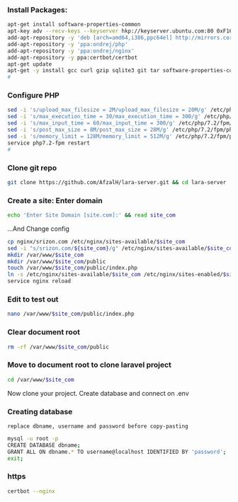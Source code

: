 ### Install Packages:
```bash
apt-get install software-properties-common
apt-key adv --recv-keys --keyserver hkp://keyserver.ubuntu.com:80 0xF1656F24C74CD1D8
add-apt-repository -y 'deb [arch=amd64,i386,ppc64el] http://mirrors.coreix.net/mariadb/repo/10.2/ubuntu xenial main'
add-apt-repository -y 'ppa:ondrej/php'
add-apt-repository -y 'ppa:ondrej/nginx'
add-apt-repository -y ppa:certbot/certbot
apt-get update
apt-get -y install gcc curl gzip sqlite3 git tar software-properties-common nginx php7.2-fpm php7.2-xml php7.2-bz2  php7.2-zip php7.2-mysql php7.2-intl php7.2-gd php7.2-curl php7.2-soap php7.2-mbstring python-certbot-nginx composer mariadb-server
#
```
### Configure PHP
```bash
sed -i 's/upload_max_filesize = 2M/upload_max_filesize = 20M/g' /etc/php/7.2/fpm/php.ini
sed -i 's/max_execution_time = 30/max_execution_time = 300/g' /etc/php/7.2/fpm/php.ini
sed -i 's/max_input_time = 60/max_input_time = 300/g' /etc/php/7.2/fpm/php.ini
sed -i 's/post_max_size = 8M/post_max_size = 28M/g' /etc/php/7.2/fpm/php.ini
sed -i 's/memory_limit = 128M/memory_limit = 512M/g' /etc/php/7.2/fpm/php.ini
service php7.2-fpm restart
#
```
### Clone git repo
```bash
git clone https://github.com/AfzalH/lara-server.git && cd lara-server
```

### Create a site: Enter domain
```bash
echo 'Enter Site Domain [site.com]:' && read site_com
```

...And Change config
```bash
cp nginx/srizon.com /etc/nginx/sites-available/$site_com
sed -i "s/srizon.com/${site_com}/g" /etc/nginx/sites-available/$site_com
mkdir /var/www/$site_com
mkdir /var/www/$site_com/public
touch /var/www/$site_com/public/index.php
ln -s /etc/nginx/sites-available/$site_com /etc/nginx/sites-enabled/$site_com
service nginx reload
```

### Edit to test out
```bash
nano /var/www/$site_com/public/index.php
```

### Clear document root
```bash
rm -rf /var/www/$site_com/public
```
### Move to document root to clone laravel project
```bash
cd /var/www/$site_com
```

Now clone your project. Create database and connect on .env

### Creating database
`replace dbname, username and password before copy-pasting`

```bash
mysql -u root -p
CREATE DATABASE dbname;
GRANT ALL ON dbname.* TO username@localhost IDENTIFIED BY 'password';
exit;
```
### https
```bash
certbot --nginx
```
